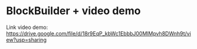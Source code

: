 # BlockBuilder + video demo
Link video demo: https://drive.google.com/file/d/18r9EqP_kbWc1EbbbJ00MlMpvh8DWnh9t/view?usp=sharing
